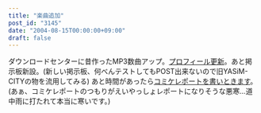 ```yaml
---
title: "楽曲追加"
post_id: "3145"
date: "2004-08-15T00:00:00+09:00"
draft: false
---
```



ダウンロードセンターに昔作ったMP3数曲アップ。[プロフィール更新](/category/about)。あと掲示板新設。(新しい掲示板、何べんテストしてもPOST出来ないので旧YASiM-CITYの物を流用してみる) あと時間があったら[コミケレポートを書いときます](/3148)。(あぁ、コミケレポートのつもりがえいやっしょレポートになりそうな悪寒…道中雨に打たれて本当に寒いです。)
